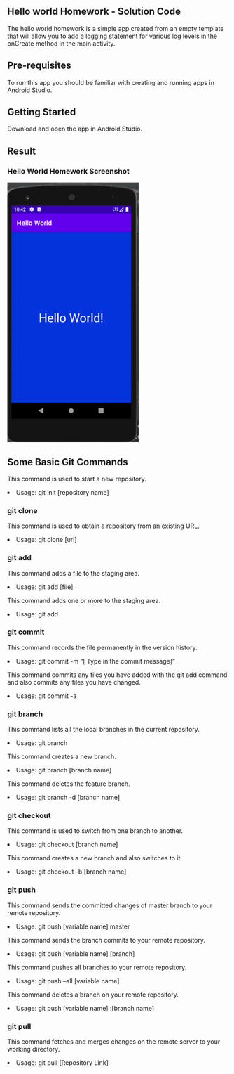 ## Hello world Homework - Solution Code

The hello world homework is a simple app created from an empty template that will allow you to add a logging statement for various log levels in the onCreate method in the main activity.

## Pre-requisites

To run this app you should be familiar with creating and running apps in Android Studio.


## Getting Started

Download and open the app in Android Studio.


## Result

### Hello World Homework Screenshot
<img src="Helloworld Assignment.png">



## Some Basic Git Commands

This command is used to start a new repository.

<li>Usage: git init [repository name]
 
### git clone

This command is used to obtain a repository from an existing URL.
<li>Usage: git clone [url]

### git add

This command adds a file to the staging area.

<li>Usage: git add [file].

This command adds one or more to the staging area.
<li>Usage: git add 


### git commit

This command records the file permanently in the version history.

<li>Usage: git commit -m “[ Type in the commit message]”

This command commits any files you have added with the git add command and also commits any files you have changed.

<li>Usage: git commit -a  

 
### git branch

This command lists all the local branches in the current repository.

<li>Usage: git branch 

This command creates a new branch.

<li>Usage: git branch [branch name] 

This command deletes the feature branch.

<li>Usage: git branch -d [branch name]


### git checkout

This command is used to switch from one branch to another.

<li>Usage: git checkout [branch name] 

This command creates a new branch and also switches to it.

<li>Usage: git checkout -b [branch name]
 

### git push

This command sends the committed changes of master branch to your remote repository.

<li>Usage: git push [variable name] master
 
This command sends the branch commits to your remote repository.

<li>Usage: git push [variable name] [branch] 

This command pushes all branches to your remote repository.

<li>Usage: git push –all [variable name]

This command deletes a branch on your remote repository.

<li>Usage: git push [variable name] :[branch name] 
  

### git pull

This command fetches and merges changes on the remote server to your working directory.

<li>Usage: git pull [Repository Link]
